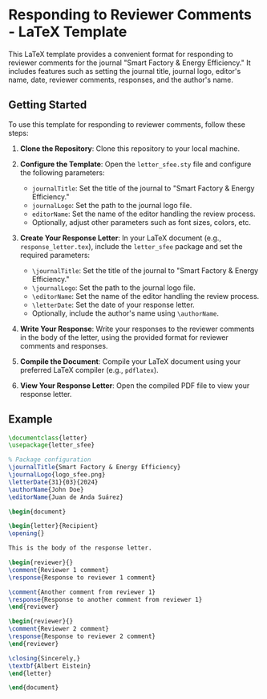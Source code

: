 # Responding to Reviewer Comments - LaTeX Template

This LaTeX template provides a convenient format for responding to reviewer comments for the journal "Smart Factory & Energy Efficiency." It includes features such as setting the journal title, journal logo, editor's name, date, reviewer comments, responses, and the author's name.

## Getting Started

To use this template for responding to reviewer comments, follow these steps:

1. **Clone the Repository**: Clone this repository to your local machine.

2. **Configure the Template**: Open the `letter_sfee.sty` file and configure the following parameters:
   - `journalTitle`: Set the title of the journal to "Smart Factory & Energy Efficiency."
   - `journalLogo`: Set the path to the journal logo file.
   - `editorName`: Set the name of the editor handling the review process.
   - Optionally, adjust other parameters such as font sizes, colors, etc.

3. **Create Your Response Letter**: In your LaTeX document (e.g., `response_letter.tex`), include the `letter_sfee` package and set the required parameters:
   - `\journalTitle`: Set the title of the journal to "Smart Factory & Energy Efficiency."
   - `\journalLogo`: Set the path to the journal logo file.
   - `\editorName`: Set the name of the editor handling the review process.
   - `\letterDate`: Set the date of your response letter.
   - Optionally, include the author's name using `\authorName`.

4. **Write Your Response**: Write your responses to the reviewer comments in the body of the letter, using the provided format for reviewer comments and responses.

5. **Compile the Document**: Compile your LaTeX document using your preferred LaTeX compiler (e.g., `pdflatex`).

6. **View Your Response Letter**: Open the compiled PDF file to view your response letter.

## Example

```latex
\documentclass{letter}
\usepackage{letter_sfee}

% Package configuration
\journalTitle{Smart Factory & Energy Efficiency}
\journalLogo{logo_sfee.png}
\letterDate{31}{03}{2024}
\authorName{John Doe}
\editorName{Juan de Anda Suárez}

\begin{document}

\begin{letter}{Recipient}
\opening{}

This is the body of the response letter.

\begin{reviewer}{}
\comment{Reviewer 1 comment}
\response{Response to reviewer 1 comment}

\comment{Another comment from reviewer 1}
\response{Response to another comment from reviewer 1}
\end{reviewer}

\begin{reviewer}{}
\comment{Reviewer 2 comment}
\response{Response to reviewer 2 comment}
\end{reviewer}

\closing{Sincerely,}
\textbf{Albert Eistein}
\end{letter}

\end{document}

